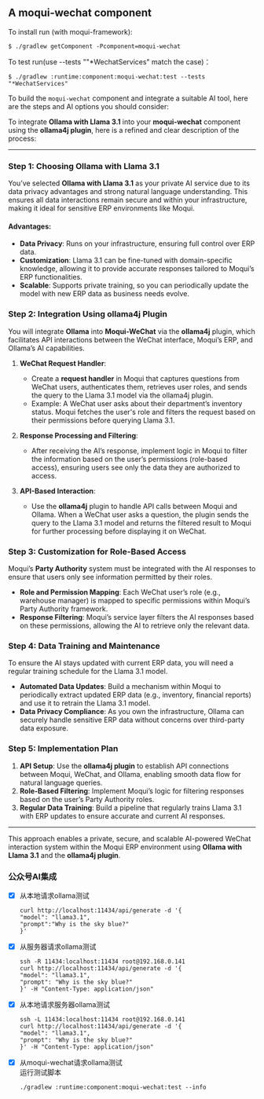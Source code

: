 ## A moqui-wechat component

To install run (with moqui-framework):

    $ ./gradlew getComponent -Pcomponent=moqui-wechat

To test run(use --tests ""*WechatServices" match the case)：

    $ ./gradlew :runtime:component:moqui-wechat:test --tests "*WechatServices"


To build the `moqui-wechat` component and integrate a suitable AI tool, here are the steps and AI options you should consider:

To integrate **Ollama with Llama 3.1** into your **moqui-wechat** component using the **ollama4j plugin**, here is a refined and clear description of the process:

---

### Step 1: Choosing Ollama with Llama 3.1
You’ve selected **Ollama with Llama 3.1** as your private AI service due to its data privacy advantages and strong natural language understanding. This ensures all data interactions remain secure and within your infrastructure, making it ideal for sensitive ERP environments like Moqui.

#### Advantages:
- **Data Privacy**: Runs on your infrastructure, ensuring full control over ERP data.
- **Customization**: Llama 3.1 can be fine-tuned with domain-specific knowledge, allowing it to provide accurate responses tailored to Moqui’s ERP functionalities.
- **Scalable**: Supports private training, so you can periodically update the model with new ERP data as business needs evolve.

### Step 2: Integration Using ollama4j Plugin
You will integrate **Ollama** into **Moqui-WeChat** via the **ollama4j** plugin, which facilitates API interactions between the WeChat interface, Moqui’s ERP, and Ollama’s AI capabilities.

1. **WeChat Request Handler**:
   - Create a **request handler** in Moqui that captures questions from WeChat users, authenticates them, retrieves user roles, and sends the query to the Llama 3.1 model via the ollama4j plugin.
   - Example: A WeChat user asks about their department’s inventory status. Moqui fetches the user's role and filters the request based on their permissions before querying Llama 3.1.

2. **Response Processing and Filtering**:
   - After receiving the AI’s response, implement logic in Moqui to filter the information based on the user’s permissions (role-based access), ensuring users see only the data they are authorized to access.

3. **API-Based Interaction**:
   - Use the **ollama4j** plugin to handle API calls between Moqui and Ollama. When a WeChat user asks a question, the plugin sends the query to the Llama 3.1 model and returns the filtered result to Moqui for further processing before displaying it on WeChat.

### Step 3: Customization for Role-Based Access
Moqui’s **Party Authority** system must be integrated with the AI responses to ensure that users only see information permitted by their roles.

- **Role and Permission Mapping**: Each WeChat user’s role (e.g., warehouse manager) is mapped to specific permissions within Moqui’s Party Authority framework.
- **Response Filtering**: Moqui’s service layer filters the AI responses based on these permissions, allowing the AI to retrieve only the relevant data.

### Step 4: Data Training and Maintenance
To ensure the AI stays updated with current ERP data, you will need a regular training schedule for the Llama 3.1 model.

- **Automated Data Updates**: Build a mechanism within Moqui to periodically extract updated ERP data (e.g., inventory, financial reports) and use it to retrain the Llama 3.1 model.
- **Data Privacy Compliance**: As you own the infrastructure, Ollama can securely handle sensitive ERP data without concerns over third-party data exposure.

### Step 5: Implementation Plan

1. **API Setup**: Use the **ollama4j plugin** to establish API connections between Moqui, WeChat, and Ollama, enabling smooth data flow for natural language queries.
2. **Role-Based Filtering**: Implement Moqui’s logic for filtering responses based on the user’s Party Authority roles.
3. **Regular Data Training**: Build a pipeline that regularly trains Llama 3.1 with ERP updates to ensure accurate and current AI responses.

---

This approach enables a private, secure, and scalable AI-powered WeChat interaction system within the Moqui ERP environment using **Ollama with Llama 3.1** and the **ollama4j plugin**.

### 公众号AI集成

- [x] 从本地请求ollama测试
  ```
  curl http://localhost:11434/api/generate -d '{
  "model": "llama3.1",
  "prompt":"Why is the sky blue?"
  }'
  ```
- [x] 从服务器请求ollama测试
  ```
  ssh -R 11434:localhost:11434 root@192.168.0.141   
  curl http://localhost:11434/api/generate -d '{
  "model": "llama3.1",
  "prompt": "Why is the sky blue?"
  }' -H "Content-Type: application/json"
  ```
- [x] 从本地请求服务器ollama测试
  ```
  ssh -L 11434:localhost:11434 root@192.168.0.141   
  curl http://localhost:11434/api/generate -d '{
  "model": "llama3.1",
  "prompt": "Why is the sky blue?"
  }' -H "Content-Type: application/json"
  ```
- [x] 从moqui-wechat请求ollama测试  
  运行测试脚本
  ```
  ./gradlew :runtime:component:moqui-wechat:test --info
  ```